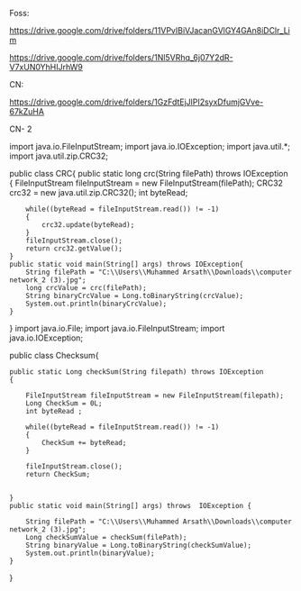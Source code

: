 Foss:  

https://drive.google.com/drive/folders/11VPvIBiVJacanGVlGY4GAn8iDClr_Lim

https://drive.google.com/drive/folders/1Nl5VRhq_6j07Y2dR-V7xUN0YhHIJrhW9

CN:

https://drive.google.com/drive/folders/1GzFdtEjJlPI2syxDfumjGVve-67kZuHA

CN- 2

import java.io.FileInputStream;
import java.io.IOException;
import java.util.*;
import java.util.zip.CRC32;

public class CRC{
    public static long crc(String filePath) throws IOException
    {
        FileInputStream fileInputStream = new FileInputStream(filePath);
        CRC32 crc32 = new java.util.zip.CRC32();
        int byteRead;

        while((byteRead = fileInputStream.read()) != -1)
        {
            crc32.update(byteRead);
        }
        fileInputStream.close();
        return crc32.getValue();
    }
    public static void main(String[] args) throws IOException{
        String filePath = "C:\\Users\\Muhammed Arsath\\Downloads\\computer network_2 (3).jpg";
        long crcValue = crc(filePath);
        String binaryCrcValue = Long.toBinaryString(crcValue);
        System.out.println(binaryCrcValue);
    }
}
import java.io.File;
import java.io.FileInputStream;
import java.io.IOException;

public  class Checksum{

    public static Long checkSum(String filepath) throws IOException
    {

        FileInputStream fileInputStream = new FileInputStream(filepath);
        Long CheckSum = 0L;
        int byteRead ;

        while((byteRead = fileInputStream.read()) != -1)
        {
            CheckSum += byteRead;
        }

        fileInputStream.close();
        return CheckSum;


    }
    public static void main(String[] args) throws  IOException {

        String filePath = "C:\\Users\\Muhammed Arsath\\Downloads\\computer network_2 (3).jpg";
        Long checkSumValue = checkSum(filePath);
        String binaryValue = Long.toBinaryString(checkSumValue);
        System.out.println(binaryValue);
    }
}




